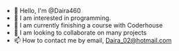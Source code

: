 - 👋 Hello, I'm @Daira460
- 👀 I am interested in programming.
- 🌱 I am currently finishing a course with Coderhouse
- 💞️ I am looking to collaborate on many projects
- 📫 How to contact me by email, Daira_02@hotmail.com


